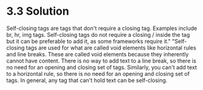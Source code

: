 # 3.3 Solution

Self-closing tags are tags that don't require a closing tag. Examples include br, hr, img tags. Self-closing tags do not require a closing / inside the tag but it can be preferable to add it, as some frameworks require it." "Self-closing tags are used for what are called void elements like horizontal rules and line breaks. These are called void elements because they inherently cannot have content. There is no way to add text to a line break, so there is no need for an opening and closing set of tags. Similarly, you can't add text to a horizontal rule, so there is no need for an opening and closing set of tags. In general, any tag that can't hold text can be self-closing.